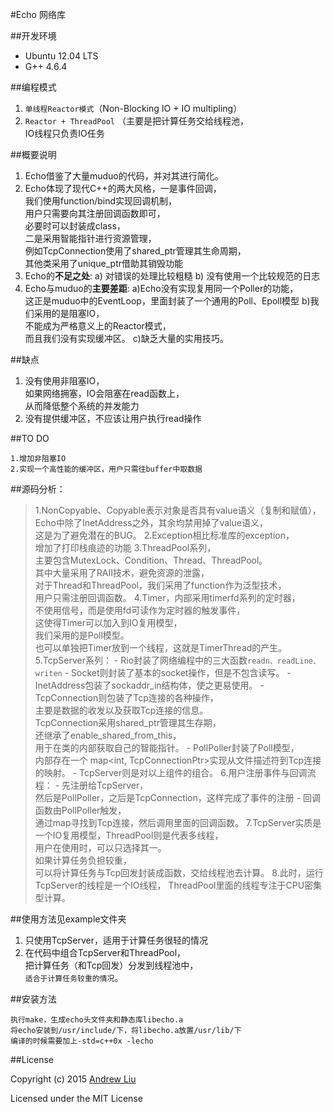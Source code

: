 #Echo 网络库


##开发环境

- Ubuntu 12.04 LTS
- G++ 4.6.4

##编程模式

1. `单线程Reactor模式`（Non-Blocking IO + IO multipling）
2. `Reactor + ThreadPool` （主要是把计算任务交给线程池，  
  IO线程只负责IO任务

##概要说明

1. Echo借鉴了大量muduo的代码，并对其进行简化。
2. Echo体现了现代C++的两大风格，一是事件回调，  
我们使用function/bind实现回调机制，  
用户只需要向其注册回调函数即可，  
必要时可以封装成class，  
二是采用智能指针进行资源管理，  
例如TcpConnection使用了shared_ptr管理其生命周期，  
其他类采用了unique_ptr借助其销毁功能
3. Echo的**不足之处**:
    a) 对错误的处理比较粗糙
    b) 没有使用一个比较规范的日志 
4. Echo与muduo的**主要差距**:
    a)Echo没有实现复用同一个Poller的功能，  
    这正是muduo中的EventLoop，里面封装了一个通用的Poll、Epoll模型
    b)我们采用的是阻塞IO，  
    不能成为严格意义上的Reactor模式，  
    而且我们没有实现缓冲区。
    c)缺乏大量的实用技巧。

##缺点

1. 没有使用非阻塞IO，  
如果网络拥塞，IO会阻塞在read函数上，  
从而降低整个系统的并发能力
2. 没有提供缓冲区，不应该让用户执行read操作

##TO DO

```
1.增加非阻塞IO
2.实现一个高性能的缓冲区，用户只需往buffer中取数据
```


##源码分析：

> 1.NonCopyable、Copyable表示对象是否具有value语义（复制和赋值），  
> Echo中除了InetAddress之外，其余均禁用掉了value语义，  
> 这是为了避免潜在的BUG。
> 2.Exception相比标准库的exception，  
> 增加了打印栈痕迹的功能
> 3.ThreadPool系列，  
> 主要包含MutexLock、Condition、Thread、ThreadPool。  
> 其中大量采用了RAII技术，避免资源的泄露，  
> 对于Thread和ThreadPool，我们采用了function作为泛型技术，  
> 用户只需注册回调函数。
> 4.Timer，内部采用timerfd系列的定时器，  
> 不使用信号，而是使用fd可读作为定时器的触发事件，  
> 这使得Timer可以加入到IO复用模型，  
> 我们采用的是Poll模型。  
> 也可以单独把Timer放到一个线程，这就是TimerThread的产生。
> 5.TcpServer系列：
>     - Rio封装了网络编程中的三大函数`readn、readLine、writen`
>     - Socket则封装了基本的socket操作，但是不包含读写。
>     - InetAddress包装了sockaddr_in结构体，使之更易使用。
>     - TcpConnection则包装了Tcp连接的各种操作，  
>     主要是数据的收发以及获取Tcp连接的信息。  
>     TcpConnection采用shared_ptr管理其生存期，  
>     还继承了enable_shared_from_this，  
>     用于在类的内部获取自己的智能指针。
>     - PollPoller封装了Poll模型，  
>     内部存在一个 map<int, TcpConnectionPtr>实现从文件描述符到Tcp连接的映射。
>     - TcpServer则是对以上组件的组合。
> 6.用户注册事件与回调流程：
>     - 先注册给TcpServer，  
>     然后是PollPoller，之后是TcpConnection，这样完成了事件的注册
>     - 回调函数由PollPoller触发，  
>     通过map寻找到Tcp连接，然后调用里面的回调函数。
> 7.TcpServer实质是一个IO复用模型，ThreadPool则是代表多线程，  
> 用户在使用时，可以只选择其一。  
> 如果计算任务负担较重，  
> 可以将计算任务与Tcp回发封装成函数，交给线程池去计算。
> 8.此时，运行TcpServer的线程是一个IO线程， 
> ThreadPool里面的线程专注于CPU密集型计算。


##使用方法见example文件夹

1. 只使用TcpServer，适用于计算任务很轻的情况
2. 在代码中组合TcpServer和ThreadPool，  
把计算任务（和Tcp回发）分发到线程池中，  
`适合于计算任务较重的情况`。
    

##安装方法

```
执行make，生成echo头文件夹和静态库libecho.a  
将echo安装到/usr/include/下，将libecho.a放置/usr/lib/下  
编译的时候需要加上-std=c++0x -lecho
```


##License

Copyright (c) 2015 [Andrew Liu](http://andrewliu.tk)

Licensed under the MIT License


